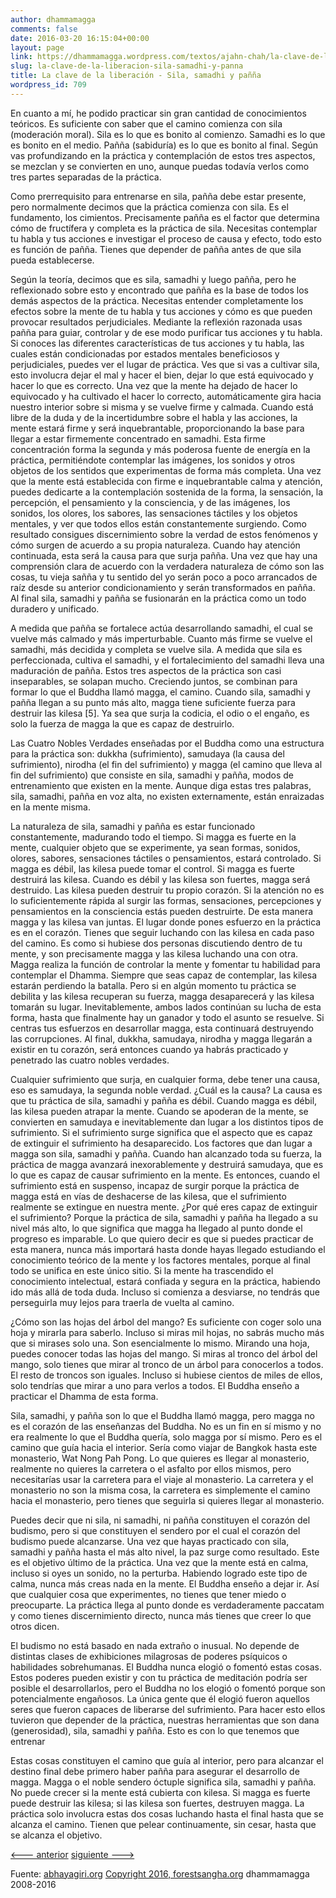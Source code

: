 ```yaml
---
author: dhammamagga
comments: false
date: 2016-03-20 16:15:04+00:00
layout: page
link: https://dhammamagga.wordpress.com/textos/ajahn-chah/la-clave-de-la-liberacion/la-clave-de-la-liberacion-sila-samadhi-y-panna/
slug: la-clave-de-la-liberacion-sila-samadhi-y-panna
title: La clave de la liberación - Sila, samadhi y pañña
wordpress_id: 709
---
```


En cuanto a mí, he podido practicar sin gran cantidad de conocimientos teóricos. Es suficiente con saber que el camino comienza con sila (moderación moral). Sila es lo que es bonito al comienzo. Samadhi es lo que es bonito en el medio. Pañña (sabiduría) es lo que es bonito al final. Según vas profundizando en la práctica y contemplación de estos tres aspectos, se mezclan y se convierten en uno, aunque puedas todavía verlos como tres partes separadas de la práctica.




Como prerrequisito para entrenarse en sila, pañña debe estar presente, pero normalmente decimos que la práctica comienza con sila. Es el fundamento, los cimientos. Precisamente pañña es el factor que determina cómo de fructífera y completa es la práctica de sila. Necesitas contemplar tu habla y tus acciones e investigar el proceso de causa y efecto, todo esto es función de pañña. Tienes que depender de pañña antes de que sila pueda establecerse.




Según la teoría, decimos que es sila, samadhi y luego pañña, pero he reflexionado sobre esto y encontrado que pañña es la base de todos los demás aspectos de la práctica. Necesitas entender completamente los efectos sobre la mente de tu habla y tus acciones y cómo es que pueden provocar resultados perjudiciales. Mediante la reflexión razonada usas pañña para guiar, controlar y de ese modo purificar tus acciones y tu habla. Si conoces las diferentes características de tus acciones y tu habla, las cuales están condicionadas por estados mentales beneficiosos y perjudiciales, puedes ver el lugar de práctica. Ves que si vas a cultivar sila, esto involucra dejar el mal y hacer el bien, dejar lo que está equivocado y hacer lo que es correcto. Una vez que la mente ha dejado de hacer lo equivocado y ha cultivado el hacer lo correcto, automáticamente gira hacia nuestro interior sobre si misma y se vuelve firme y calmada. Cuando está libre de la duda y de la incertidumbre sobre el habla y las acciones, la mente estará firme y será inquebrantable, proporcionando la base para llegar a estar firmemente concentrado en samadhi. Esta firme concentración forma la segunda y más poderosa fuente de energía en la práctica, permitiéndote contemplar las imágenes, los sonidos y otros objetos de los sentidos que experimentas de forma más completa. Una vez que la mente está establecida con firme e inquebrantable calma y atención, puedes dedicarte a la contemplación sostenida de la forma, la sensación, la percepción, el pensamiento y la consciencia, y de las imágenes, los sonidos, los olores, los sabores, las sensaciones táctiles y los objetos mentales, y ver que todos ellos están constantemente surgiendo. Como resultado consigues discernimiento sobre la verdad de estos fenómenos y cómo surgen de acuerdo a su propia naturaleza. Cuando hay atención continuada, esta será la causa para que surja pañña. Una vez que hay una comprensión clara de acuerdo con la verdadera naturaleza de cómo son las cosas, tu vieja sañña y tu sentido del yo serán poco a poco arrancados de raíz desde su anterior condicionamiento y serán transformados en pañña. Al final sila, samadhi y pañña se fusionarán en la práctica como un todo duradero y unificado.




A medida que pañña se fortalece actúa desarrollando samadhi, el cual se vuelve más calmado y más imperturbable. Cuanto más firme se vuelve el samadhi, más decidida y completa se vuelve sila. A medida que sila es perfeccionada, cultiva el samadhi, y el fortalecimiento del samadhi lleva una maduración de pañña. Estos tres aspectos de la práctica son casi inseparables, se solapan mucho. Creciendo juntos, se combinan para formar lo que el Buddha llamó magga, el camino. Cuando sila, samadhi y pañña llegan a su punto más alto, magga tiene suficiente fuerza para destruir las kilesa [5]. Ya sea que surja la codicia, el odio o el engaño, es solo la fuerza de magga la que es capaz de destruirlo.




Las Cuatro Nobles Verdades enseñadas por el Buddha como una estructura para la práctica son: dukkha (sufrimiento), samudaya (la causa del sufrimiento), nirodha (el fin del sufrimiento) y magga (el camino que lleva al fin del sufrimiento) que consiste en sila, samadhi y pañña, modos de entrenamiento que existen en la mente. Aunque diga estas tres palabras, sila, samadhi, pañña en voz alta, no existen externamente, están enraizadas en la mente misma.




La naturaleza de sila, samadhi y pañña es estar funcionado constantemente, madurando todo el tiempo. Si magga es fuerte en la mente, cualquier objeto que se experimente, ya sean formas, sonidos, olores, sabores, sensaciones táctiles o pensamientos, estará controlado. Si magga es débil, las kilesa puede tomar el control. Si magga es fuerte destruirá las kilesa. Cuando es débil y las kilesa son fuertes, magga será destruido. Las kilesa pueden destruir tu propio corazón. Si la atención no es lo suficientemente rápida al surgir las formas, sensaciones, percepciones y pensamientos en la consciencia estás pueden destruirte. De esta manera magga y las kilesa van juntas. El lugar donde pones esfuerzo en la práctica es en el corazón. Tienes que seguir luchando con las kilesa en cada paso del camino. Es como si hubiese dos personas discutiendo dentro de tu mente, y son precisamente magga y las kilesa luchando una con otra. Magga realiza la función de controlar la mente y fomentar tu habilidad para contemplar el Dhamma. Siempre que seas capaz de contemplar, las kilesa estarán perdiendo la batalla. Pero si en algún momento tu práctica se debilita y las kilesa recuperan su fuerza, magga desaparecerá y las kilesa tomarán su lugar. Inevitablemente, ambos lados continúan su lucha de esta forma, hasta que finalmente hay un ganador y todo el asunto se resuelve. Si centras tus esfuerzos en desarrollar magga, esta continuará destruyendo las corrupciones. Al final, dukkha, samudaya, nirodha y magga llegarán a existir en tu corazón, será entonces cuando ya habrás practicado y penetrado las cuatro nobles verdades.




Cualquier sufrimiento que surja, en cualquier forma, debe tener una causa, eso es samudaya, la segunda noble verdad. ¿Cuál es la causa? La causa es que tu práctica de sila, samadhi y pañña es débil. Cuando magga es débil, las kilesa pueden atrapar la mente. Cuando se apoderan de la mente, se convierten en samudaya e inevitablemente dan lugar a los distintos tipos de sufrimiento. Si el sufrimiento surge significa que el aspecto que es capaz de extinguir el sufrimiento ha desaparecido. Los factores que dan lugar a magga son sila, samadhi y pañña. Cuando han alcanzado toda su fuerza, la práctica de magga avanzará inexorablemente y destruirá samudaya, que es lo que es capaz de causar sufrimiento en la mente. Es entonces, cuando el sufrimiento está en suspenso, incapaz de surgir porque la práctica de magga está en vías de deshacerse de las kilesa, que el sufrimiento realmente se extingue en nuestra mente. ¿Por qué eres capaz de extinguir el sufrimiento? Porque la práctica de sila, samadhi y pañña ha llegado a su nivel más alto, lo que significa que magga ha llegado al punto donde el progreso es imparable. Lo que quiero decir es que si puedes practicar de esta manera, nunca más importará hasta donde hayas llegado estudiando el conocimiento teórico de la mente y los factores mentales, porque al final todo se unifica en este único sitio. Si la mente ha trascendido el conocimiento intelectual, estará confiada y segura en la práctica, habiendo ido más allá de toda duda. Incluso si comienza a desviarse, no tendrás que perseguirla muy lejos para traerla de vuelta al camino.




¿Cómo son las hojas del árbol del mango? Es suficiente con coger solo una hoja y mirarla para saberlo. Incluso si miras mil hojas, no sabrás mucho más que si mirases solo una. Son esencialmente lo mismo. Mirando una hoja, puedes conocer todas las hojas del mango. Si miras al tronco del árbol del mango, solo tienes que mirar al tronco de un árbol para conocerlos a todos. El resto de troncos son iguales. Incluso si hubiese cientos de miles de ellos, solo tendrías que mirar a uno para verlos a todos. El Buddha enseño a practicar el Dhamma de esta forma.




Sila, samadhi, y pañña son lo que el Buddha llamó magga, pero magga no es el corazón de las enseñanzas del Buddha. No es un fin en sí mismo y no era realmente lo que el Buddha quería, solo magga por sí mismo. Pero es el camino que guía hacia el interior. Sería como viajar de Bangkok hasta este monasterio, Wat Nong Pah Pong. Lo que quieres es llegar al monasterio, realmente no quieres la carretera o el asfalto por ellos mismos, pero necesitarías usar la carretera para el viaje al monasterio. La carretera y el monasterio no son la misma cosa, la carretera es simplemente el camino hacia el monasterio, pero tienes que seguirla si quieres llegar al monasterio.




Puedes decir que ni sila, ni samadhi, ni pañña constituyen el corazón del budismo, pero si que constituyen el sendero por el cual el corazón del budismo puede alcanzarse. Una vez que hayas practicado con sila, samadhi y pañña hasta el más alto nivel, la paz surge como resultado. Este es el objetivo último de la práctica. Una vez que la mente está en calma, incluso si oyes un sonido, no la perturba. Habiendo logrado este tipo de calma, nunca más creas nada en la mente. El Buddha enseño a dejar ir. Así que cualquier cosa que experimentes, no tienes que tener miedo o preocuparte. La práctica llega al punto donde es verdaderamente paccatam y como tienes discernimiento directo, nunca más tienes que creer lo que otros dicen.




El budismo no está basado en nada extraño o inusual. No depende de distintas clases de exhibiciones milagrosas de poderes psíquicos o habilidades sobrehumanas. El Buddha nunca elogió o fomentó estas cosas. Estos poderes pueden existir y con tu práctica de meditación podría ser posible el desarrollarlos, pero el Buddha no los elogió o fomentó porque son potencialmente engañosos. La única gente que él elogió fueron aquellos seres que fueron capaces de liberarse del sufrimiento. Para hacer esto ellos tuvieron que depender de la práctica, nuestras herramientas que son dana (generosidad), sila, samadhi y pañña. Esto es con lo que tenemos que entrenar




Estas cosas constituyen el camino que guía al interior, pero para alcanzar el destino final debe primero haber pañña para asegurar el desarrollo de magga. Magga o el noble sendero óctuple significa sila, samadhi y pañña. No puede crecer si la mente está cubierta con kilesa. Si magga es fuerte puede destruir las kilesa; si las kilesa son fuertes, destruyen magga. La práctica solo involucra estas dos cosas luchando hasta el final hasta que se alcanza el camino. Tienen que pelear continuamente, sin cesar, hasta que se alcanza el objetivo.




[<--- anterior](https://dhammamagga.wordpress.com/textos/ajahn-chah/la-clave-de-la-liberacion/la-clave-de-la-liberacion-teoria-y-realidad/) [siguiente --->](https://dhammamagga.wordpress.com/textos/ajahn-chah/la-clave-de-la-liberacion/la-clave-de-la-liberacion-los-peligros-del-apego/)




Fuente: [abhayagiri.org](http://www.abhayagiri.org/)
[Copyright 2016, forestsangha.org](http://www.forestsangha.org)
dhammamagga 2008-2016



